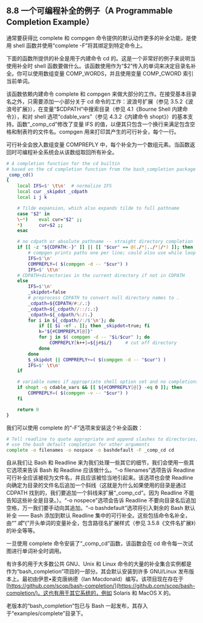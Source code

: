 ## 8.8 一个可编程补全的例子（A Programmable Completion Example）

通常要获得比 complete 和 compgen 命令提供的默认动作更多的补全功能，是使用 shell 函数并使用“complete -F”将其绑定到特定命令上。

下面的函数所提供的补全是用于内建命令 cd 的。这是一个非常好的例子来说明当使用补全时 shell 函数要做什么。该函数使用作为“$2”传入的单词来决定目录名补全。你可以使用数组变量 COMP_WORDS，并且使用变量 COMP_CWORD 索引当前单词。

该函数依赖内建命令 complete 和 compgen 来做大部分的工作。在接受基本目录名之外，只需要添加一小部分关于 cd 命令的工作：波浪号扩展（参见 3.5.2《波浪号扩展》），在变量“$CDPATH”中搜索目录（参见 4.1《Bourne Shell 内建命令》），和对 shell 选项“cdable_vars”（参见 4.3.2《内建命令 shopt》）的基本支持。函数“\_comp_cd”修改了变量 IFS 的值，以便其只包含一个换行来满足包含空格和制表符的文件名。compgen 用来打印其产生的可行补全，每个一行。

可行补全会放入数组变量 COMPREPLY 中，每个补全为一个数组元素。当函数返回时可编程补全系统会从该数组取回所有补全。

```bash
# A completion function for the cd builtin
# based on the cd completion function from the bash_completion package
_comp_cd()
{
    local IFS=$' \t\n'  # normalize IFS
    local cur _skipdot _cdpath
    local i j k

    # Tilde expansion, which also expands tilde to full pathname
    case "$2" in
    \~*)    eval cur="$2" ;;
    *)      cur=$2 ;;
    esac

    # no cdpath or absolute pathname -- straight directory completion
    if [[ -z "${CDPATH:-}" ]] || [[ "$cur" == @(./*|../*|/*) ]]; then
        # compgen prints paths one per line; could also use while loop
        IFS=$'\n'
        COMPREPLY=( $(compgen -d -- "$cur") )
        IFS=$' \t\n'
    # CDPATH+directories in the current directory if not in CDPATH
    else
        IFS=$'\n'
        _skipdot=false
        # preprocess CDPATH to convert null directory names to .
        _cdpath=${CDPATH/#:/.:}
        _cdpath=${_cdpath//::/:.:}
        _cdpath=${_cdpath/%:/:.}
        for i in ${_cdpath//:/$'\n'}; do
            if [[ $i -ef . ]]; then _skipdot=true; fi
            k="${#COMPREPLY[@]}"
            for j in $( compgen -d -- "$i/$cur" ); do
                COMPREPLY[k++]=${j#$i/}     # cut off directory
            done
        done
        $_skipdot || COMPREPLY+=( $(compgen -d -- "$cur") )
        IFS=$' \t\n'
    if

    # variable names if appropriate shell option set and no completions
    if shopt -q cdable_vars && [[ ${#COMPREPLY[@]} -eq 0 ]]; then
        COMPREPLY=( $(compgen -v -- "$cur") )
    fi

    return 0
}
```

我们可以使用 complete 的“-F”选项来安装这个补全函数：

```bash
# Tell readline to quote appropriate and append slashes to directories;
# use the bash default completion for other arguments
complete -o filenames -o nospace -o bashdefault -F _comp_cd cd
```

自从我们让 Bash 和 Readline 来为我们处理一些其它的细节，我们会使用一些其它选项来告诉 Bash 和 Readline 应该做什么。“-o filenames”选项告诉 Readline 可行补全应该被视为文件名，并且应该被恰当地引起来。该选项也会使 Readline 向确定为目录的文件名后追加一个斜线（这就是为什么如果使用的目录是通过 CDPATH 找到的，我们要追加一个斜线来扩展“\_comp_cd”。因为 Readline 不能告知这些补全是目录。）。“-o nospece”选项会告诉 Readline 不要向目录名后追加空格，万一我们要手动向其追加。“-o bashdefault”选项将引入剩余的 Bash 默认补全 —— Bash 添加到默认 Readline 集中的可行补全。这些包括命令名补全，由“$”或“${”开头单词的变量补全，包含路径名扩展样式（参见 3.5.8《文件名扩展》）的补全等等。

一旦使用 complete 命令安装了“\_comp_cd”函数，该函数会在 cd 命令每一次试图进行单词补全时调用。

有许多的用于大多数公共 GNU、Unix 和 Linux 命令的大量的补全集合实例都是作为“bash_completion”项目的一部分。其会默认安装到许多 GNU/Linux 发布版本上。最初由伊恩•麦克唐纳德（Ian Macdonald）编写。该项目现在存在于[https://github.com/scop/bash-completion/](https://github.com/scop/bash-completion/)。这也有用于其它系统的，例如 Solaris 和 MacOS X 的。

老版本的“bash_completion”包已与 Bash 一起发布，其存入于“examples/complete”目录下。
